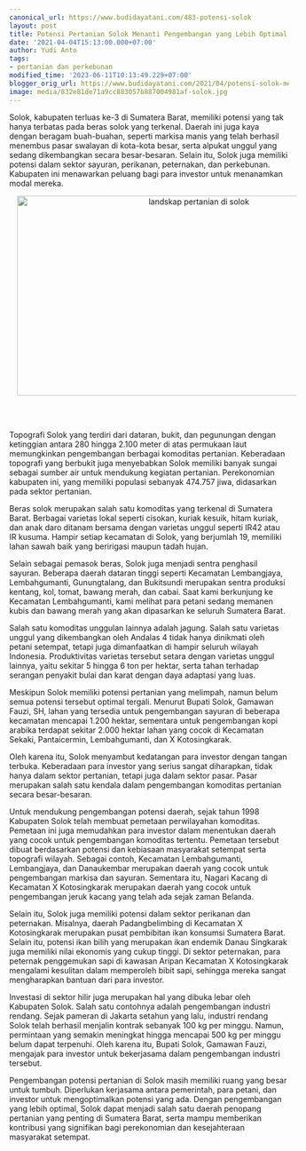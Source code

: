 ```yaml
---
canonical_url: https://www.budidayatani.com/483-potensi-solok
layout: post
title: Potensi Pertanian Solok Menanti Pengembangan yang Lebih Optimal
date: '2021-04-04T15:13:00.000+07:00'
author: Yudi Anto
tags:
- pertanian dan perkebunan
modified_time: '2023-06-11T10:13:49.229+07:00'
blogger_orig_url: https://www.budidayatani.com/2021/04/potensi-solok-menanti-polesan.html
image: media/832e81de71a9cc883057b887004981af-solok.jpg
---
```

<p>Solok, kabupaten terluas ke-3 di Sumatera Barat, memiliki potensi yang tak hanya terbatas pada beras solok yang terkenal. Daerah ini juga kaya dengan beragam buah-buahan, seperti markisa manis yang telah berhasil menembus pasar swalayan di kota-kota besar, serta alpukat unggul yang sedang dikembangkan secara besar-besaran. Selain itu, Solok juga memiliki potensi dalam sektor sayuran, perikanan, peternakan, dan perkebunan. Kabupaten ini menawarkan peluang bagi para investor untuk menanamkan modal mereka.</p><div class="separator" style="clear: both; text-align: center;"><a href="https://blogger.googleusercontent.com/img/b/R29vZ2xl/AVvXsEjfqxbZ7mFnSIkMz3iNrwJqyGqE9oqgDYNBWTQnmv5k7CplMuhOrXTLO7WpVNh_nUTXfCHpyHfl8EZjCF8rFgRBnxCnadh8KSOAZTfu3CIebWDdA4YVMzohLxkGy0FMmC6HO95hDDCOBqYUbpCW14DPSf4APuoE01FcsbiE9VygIkdS8vNcd2X3ug7_vA/s2135/solok.jpg" imageanchor="1" style="margin-left: 1em; margin-right: 1em;"><img alt="landskap pertanian di solok" border="0" data-original-height="1200" data-original-width="2135" height="360" src="https://blogger.googleusercontent.com/img/b/R29vZ2xl/AVvXsEjfqxbZ7mFnSIkMz3iNrwJqyGqE9oqgDYNBWTQnmv5k7CplMuhOrXTLO7WpVNh_nUTXfCHpyHfl8EZjCF8rFgRBnxCnadh8KSOAZTfu3CIebWDdA4YVMzohLxkGy0FMmC6HO95hDDCOBqYUbpCW14DPSf4APuoE01FcsbiE9VygIkdS8vNcd2X3ug7_vA/w640-h360/solok.jpg" width="640" /></a></div><br /><p><br /></p><p>Topografi Solok yang terdiri dari dataran, bukit, dan pegunungan dengan ketinggian antara 280 hingga 2.100 meter di atas permukaan laut memungkinkan pengembangan berbagai komoditas pertanian. Keberadaan topografi yang berbukit juga menyebabkan Solok memiliki banyak sungai sebagai sumber air untuk mendukung kegiatan pertanian. Perekonomian kabupaten ini, yang memiliki populasi sebanyak 474.757 jiwa, didasarkan pada sektor pertanian.</p><p>Beras solok merupakan salah satu komoditas yang terkenal di Sumatera Barat. Berbagai varietas lokal seperti cisokan, kuriak kesuik, hitam kuriak, dan anak daro ditanam bersama dengan varietas unggul seperti IR42 atau IR kusuma. Hampir setiap kecamatan di Solok, yang berjumlah 19, memiliki lahan sawah baik yang beririgasi maupun tadah hujan.</p><p>Selain sebagai pemasok beras, Solok juga menjadi sentra penghasil sayuran. Beberapa daerah dataran tinggi seperti Kecamatan Lembangjaya, Lembahgumanti, Gunungtalang, dan Bukitsundi merupakan sentra produksi kentang, kol, tomat, bawang merah, dan cabai. Saat kami berkunjung ke Kecamatan Lembahgumanti, kami melihat para petani sedang memanen kubis dan bawang merah yang akan dipasarkan ke seluruh Sumatera Barat.</p><p>Salah satu komoditas unggulan lainnya adalah jagung. Salah satu varietas unggul yang dikembangkan oleh Andalas 4 tidak hanya dinikmati oleh petani setempat, tetapi juga dimanfaatkan di hampir seluruh wilayah Indonesia. Produktivitas varietas tersebut setara dengan varietas unggul lainnya, yaitu sekitar 5 hingga 6 ton per hektar, serta tahan terhadap serangan penyakit bulai dan karat dengan daya adaptasi yang luas.</p><p>Meskipun Solok memiliki potensi pertanian yang melimpah, namun belum semua potensi tersebut optimal tergali. Menurut Bupati Solok, Gamawan Fauzi, SH, lahan yang tersedia untuk pengembangan sayuran di beberapa kecamatan mencapai 1.200 hektar, sementara untuk pengembangan kopi arabika terdapat sekitar 2.000 hektar lahan yang cocok di Kecamatan Sekaki, Pantaicermin, Lembahgumanti, dan X Kotosingkarak.</p><p>Oleh karena itu, Solok menyambut kedatangan para investor dengan tangan terbuka. Keberadaan para investor yang serius sangat diharapkan, tidak hanya dalam sektor pertanian, tetapi juga dalam sektor pasar. Pasar merupakan salah satu kendala dalam pengembangan komoditas pertanian secara besar-besaran.</p><p>Untuk mendukung pengembangan potensi daerah, sejak tahun 1998 Kabupaten Solok telah membuat pemetaan perwilayahan komoditas. Pemetaan ini juga memudahkan para investor dalam menentukan daerah yang cocok untuk pengembangan komoditas tertentu. Pemetaan tersebut dibuat berdasarkan potensi dan kebiasaan masyarakat setempat serta topografi wilayah. Sebagai contoh, Kecamatan Lembahgumanti, Lembangjaya, dan Danaukembar merupakan daerah yang cocok untuk pengembangan markisa dan sayuran. Sementara itu, Nagari Kacang di Kecamatan X Kotosingkarak merupakan daerah yang cocok untuk pengembangan jeruk kacang yang telah ada sejak zaman Belanda.</p><p>Selain itu, Solok juga memiliki potensi dalam sektor perikanan dan peternakan. Misalnya, daerah Padangbelimbing di Kecamatan X Kotosingkarak merupakan pusat pembibitan ikan konsumsi Sumatera Barat. Selain itu, potensi ikan bilih yang merupakan ikan endemik Danau Singkarak juga memiliki nilai ekonomis yang cukup tinggi. Di sektor peternakan, para peternak penggemukan sapi di kawasan Aripan Kecamatan X Kotosingkarak mengalami kesulitan dalam memperoleh bibit sapi, sehingga mereka sangat mengharapkan bantuan dari para investor.</p><p>Investasi di sektor hilir juga merupakan hal yang dibuka lebar oleh Kabupaten Solok. Salah satu contohnya adalah pengembangan industri rendang. Sejak pameran di Jakarta setahun yang lalu, industri rendang Solok telah berhasil menjalin kontrak sebanyak 100 kg per minggu. Namun, permintaan yang semakin meningkat hingga mencapai 500 kg per minggu belum dapat terpenuhi. Oleh karena itu, Bupati Solok, Gamawan Fauzi, mengajak para investor untuk bekerjasama dalam pengembangan industri tersebut.</p><p>Pengembangan potensi pertanian di Solok masih memiliki ruang yang besar untuk tumbuh. Diperlukan kerjasama antara pemerintah, para petani, dan investor untuk mengoptimalkan potensi yang ada. Dengan pengembangan yang lebih optimal, Solok dapat menjadi salah satu daerah penopang pertanian yang penting di Sumatera Barat, serta mampu memberikan kontribusi yang signifikan bagi perekonomian dan kesejahteraan masyarakat setempat.</p>